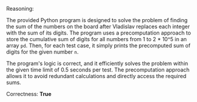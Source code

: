 Reasoning:

The provided Python program is designed to solve the problem of finding the sum of the numbers on the board after Vladislav replaces each integer with the sum of its digits. The program uses a precomputation approach to store the cumulative sum of digits for all numbers from 1 to 2 * 10^5 in an array `pd`. Then, for each test case, it simply prints the precomputed sum of digits for the given number `n`.

The program's logic is correct, and it efficiently solves the problem within the given time limit of 0.5 seconds per test. The precomputation approach allows it to avoid redundant calculations and directly access the required sums.

Correctness: **True**